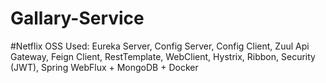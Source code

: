# Gallary-Service
#Netflix OSS
Used: Eureka Server, Config Server, Config Client, Zuul Api Gateway, Feign Client, RestTemplate, WebClient, Hystrix, Ribbon, Security (JWT), Spring WebFlux + MongoDB + Docker
